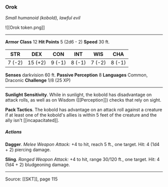 ### Orok
_Small humanoid (kobold), lawful evil_

![[Orok token.png]]


---

**Armor Class** 12
**Hit Points** 5 (2d6 - 2)
**Speed** 30 ft.

| STR     | DEX     | CON     | INT     | WIS     | CHA     |
|---------|---------|---------|---------|---------|---------|
| 7 (-2) | 15 (+2) | 9 (-1) | 8 (-1) | 7 (-2) | 8 (-1) |

**Senses** darkvision 60 ft.
**Passive Perception** 8
**Languages** Common, Draconic
**Challenge** 1/8 (25 XP)

---

**Sunlight Sensitivity**. While in sunlight, the kobold has disadvantage on attack rolls, as well as on Wisdom ([[Perception]]) checks that rely on sight.

**Pack Tactics**. The kobold has advantage on an attack roll against a creature if at least one of the kobold's allies is within 5 feet of the creature and the ally isn't [[incapacitated]].

##### Actions
**Dagger**. _Melee Weapon Attack:_ +4 to hit, reach 5 ft., one target. Hit: 4 (1d4 + 2) piercing damage.

**Sling**. _Ranged Weapon Attack:_ +4 to hit, range 30/120 ft., one target. Hit: 4 (1d4 + 2) bludgeoning damage.


---

Source: [[SKT]], page 115